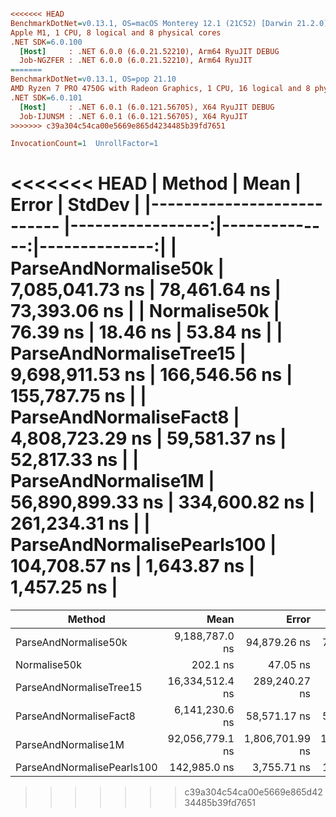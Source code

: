 ``` ini

<<<<<<< HEAD
BenchmarkDotNet=v0.13.1, OS=macOS Monterey 12.1 (21C52) [Darwin 21.2.0]
Apple M1, 1 CPU, 8 logical and 8 physical cores
.NET SDK=6.0.100
  [Host]     : .NET 6.0.0 (6.0.21.52210), Arm64 RyuJIT DEBUG
  Job-NGZFER : .NET 6.0.0 (6.0.21.52210), Arm64 RyuJIT
=======
BenchmarkDotNet=v0.13.1, OS=pop 21.10
AMD Ryzen 7 PRO 4750G with Radeon Graphics, 1 CPU, 16 logical and 8 physical cores
.NET SDK=6.0.101
  [Host]     : .NET 6.0.1 (6.0.121.56705), X64 RyuJIT DEBUG
  Job-IJUNSM : .NET 6.0.1 (6.0.121.56705), X64 RyuJIT
>>>>>>> c39a304c54ca00e5669e865d4234485b39fd7651

InvocationCount=1  UnrollFactor=1  

```
<<<<<<< HEAD
|                     Method |             Mean |         Error |        StdDev |
|--------------------------- |-----------------:|--------------:|--------------:|
|       ParseAndNormalise50k |  7,085,041.73 ns |  78,461.64 ns |  73,393.06 ns |
|               Normalise50k |         76.39 ns |      18.46 ns |      53.84 ns |
|    ParseAndNormaliseTree15 |  9,698,911.53 ns | 166,546.56 ns | 155,787.75 ns |
|     ParseAndNormaliseFact8 |  4,808,723.29 ns |  59,581.37 ns |  52,817.33 ns |
|        ParseAndNormalise1M | 56,890,899.33 ns | 334,600.82 ns | 261,234.31 ns |
| ParseAndNormalisePearls100 |    104,708.57 ns |   1,643.87 ns |   1,457.25 ns |
=======
|                     Method |            Mean |           Error |         StdDev |          Median |
|--------------------------- |----------------:|----------------:|---------------:|----------------:|
|       ParseAndNormalise50k |  9,188,787.0 ns |    94,879.26 ns |    79,228.5 ns |  9,181,757.0 ns |
|               Normalise50k |        202.1 ns |        47.05 ns |       131.9 ns |        161.0 ns |
|    ParseAndNormaliseTree15 | 16,334,512.4 ns |   289,240.27 ns |   270,555.5 ns | 16,323,355.5 ns |
|     ParseAndNormaliseFact8 |  6,141,230.6 ns |    58,571.17 ns |    54,787.5 ns |  6,130,286.0 ns |
|        ParseAndNormalise1M | 92,056,779.1 ns | 1,806,701.99 ns | 1,774,422.9 ns | 91,520,021.5 ns |
| ParseAndNormalisePearls100 |    142,985.0 ns |     3,755.71 ns |    10,531.4 ns |    138,802.0 ns |
>>>>>>> c39a304c54ca00e5669e865d4234485b39fd7651
